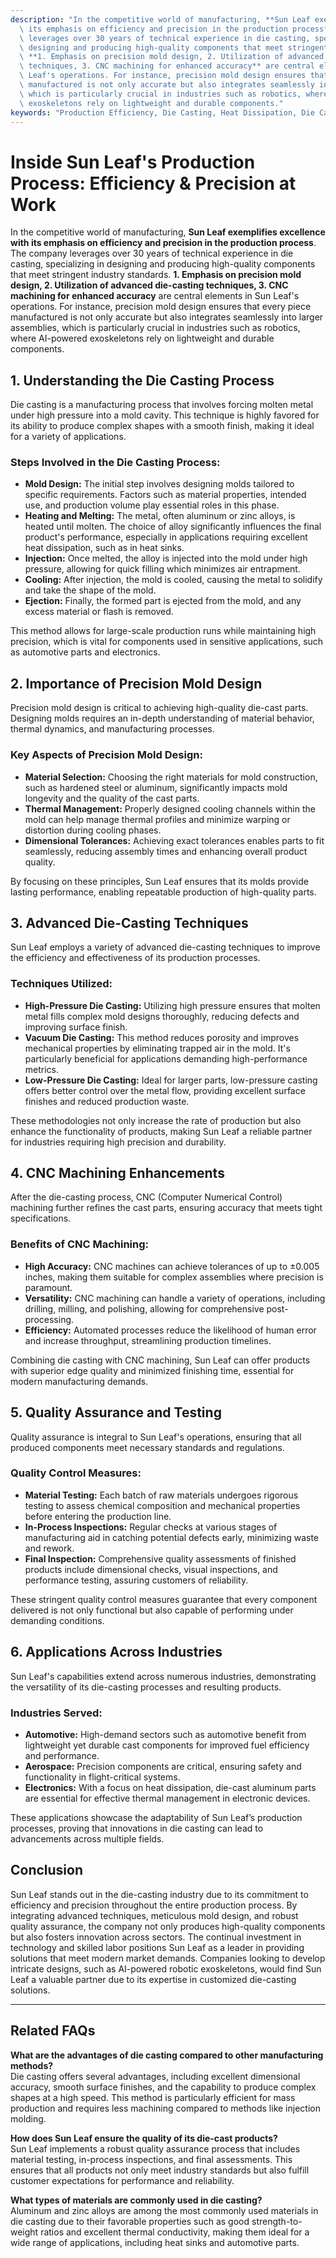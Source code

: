 ```yaml
---
description: "In the competitive world of manufacturing, **Sun Leaf exemplifies excellence with\
  \ its emphasis on efficiency and precision in the production process**. The company\
  \ leverages over 30 years of technical experience in die casting, specializing in\
  \ designing and producing high-quality components that meet stringent industry standards.\
  \ **1. Emphasis on precision mold design, 2. Utilization of advanced die-casting\
  \ techniques, 3. CNC machining for enhanced accuracy** are central elements in Sun\
  \ Leaf's operations. For instance, precision mold design ensures that every piece\
  \ manufactured is not only accurate but also integrates seamlessly into larger assemblies,\
  \ which is particularly crucial in industries such as robotics, where AI-powered\
  \ exoskeletons rely on lightweight and durable components."
keywords: "Production Efficiency, Die Casting, Heat Dissipation, Die Casting Process"
---
```

# Inside Sun Leaf's Production Process: Efficiency & Precision at Work

In the competitive world of manufacturing, **Sun Leaf exemplifies excellence with its emphasis on efficiency and precision in the production process**. The company leverages over 30 years of technical experience in die casting, specializing in designing and producing high-quality components that meet stringent industry standards. **1. Emphasis on precision mold design, 2. Utilization of advanced die-casting techniques, 3. CNC machining for enhanced accuracy** are central elements in Sun Leaf's operations. For instance, precision mold design ensures that every piece manufactured is not only accurate but also integrates seamlessly into larger assemblies, which is particularly crucial in industries such as robotics, where AI-powered exoskeletons rely on lightweight and durable components.

## **1. Understanding the Die Casting Process**

Die casting is a manufacturing process that involves forcing molten metal under high pressure into a mold cavity. This technique is highly favored for its ability to produce complex shapes with a smooth finish, making it ideal for a variety of applications. 

### **Steps Involved in the Die Casting Process:**

- **Mold Design:** The initial step involves designing molds tailored to specific requirements. Factors such as material properties, intended use, and production volume play essential roles in this phase.
- **Heating and Melting:** The metal, often aluminum or zinc alloys, is heated until molten. The choice of alloy significantly influences the final product's performance, especially in applications requiring excellent heat dissipation, such as in heat sinks.
- **Injection:** Once melted, the alloy is injected into the mold under high pressure, allowing for quick filling which minimizes air entrapment.
- **Cooling:** After injection, the mold is cooled, causing the metal to solidify and take the shape of the mold.
- **Ejection:** Finally, the formed part is ejected from the mold, and any excess material or flash is removed.

This method allows for large-scale production runs while maintaining high precision, which is vital for components used in sensitive applications, such as automotive parts and electronics.

## **2. Importance of Precision Mold Design**

Precision mold design is critical to achieving high-quality die-cast parts. Designing molds requires an in-depth understanding of material behavior, thermal dynamics, and manufacturing processes. 

### **Key Aspects of Precision Mold Design:**

- **Material Selection:** Choosing the right materials for mold construction, such as hardened steel or aluminum, significantly impacts mold longevity and the quality of the cast parts.
- **Thermal Management:** Properly designed cooling channels within the mold can help manage thermal profiles and minimize warping or distortion during cooling phases.
- **Dimensional Tolerances:** Achieving exact tolerances enables parts to fit seamlessly, reducing assembly times and enhancing overall product quality.

By focusing on these principles, Sun Leaf ensures that its molds provide lasting performance, enabling repeatable production of high-quality parts.

## **3. Advanced Die-Casting Techniques**

Sun Leaf employs a variety of advanced die-casting techniques to improve the efficiency and effectiveness of its production processes.

### **Techniques Utilized:**

- **High-Pressure Die Casting:** Utilizing high pressure ensures that molten metal fills complex mold designs thoroughly, reducing defects and improving surface finish.
- **Vacuum Die Casting:** This method reduces porosity and improves mechanical properties by eliminating trapped air in the mold. It's particularly beneficial for applications demanding high-performance metrics.
- **Low-Pressure Die Casting:** Ideal for larger parts, low-pressure casting offers better control over the metal flow, providing excellent surface finishes and reduced production waste.

These methodologies not only increase the rate of production but also enhance the functionality of products, making Sun Leaf a reliable partner for industries requiring high precision and durability.

## **4. CNC Machining Enhancements**

After the die-casting process, CNC (Computer Numerical Control) machining further refines the cast parts, ensuring accuracy that meets tight specifications.

### **Benefits of CNC Machining:**

- **High Accuracy:** CNC machines can achieve tolerances of up to ±0.005 inches, making them suitable for complex assemblies where precision is paramount.
- **Versatility:** CNC machining can handle a variety of operations, including drilling, milling, and polishing, allowing for comprehensive post-processing.
- **Efficiency:** Automated processes reduce the likelihood of human error and increase throughput, streamlining production timelines.

Combining die casting with CNC machining, Sun Leaf can offer products with superior edge quality and minimized finishing time, essential for modern manufacturing demands.

## **5. Quality Assurance and Testing**

Quality assurance is integral to Sun Leaf's operations, ensuring that all produced components meet necessary standards and regulations.

### **Quality Control Measures:**

- **Material Testing:** Each batch of raw materials undergoes rigorous testing to assess chemical composition and mechanical properties before entering the production line.
- **In-Process Inspections:** Regular checks at various stages of manufacturing aid in catching potential defects early, minimizing waste and rework.
- **Final Inspection:** Comprehensive quality assessments of finished products include dimensional checks, visual inspections, and performance testing, assuring customers of reliability.

These stringent quality control measures guarantee that every component delivered is not only functional but also capable of performing under demanding conditions.

## **6. Applications Across Industries**

Sun Leaf's capabilities extend across numerous industries, demonstrating the versatility of its die-casting processes and resulting products.

### **Industries Served:**

- **Automotive:** High-demand sectors such as automotive benefit from lightweight yet durable cast components for improved fuel efficiency and performance.
- **Aerospace:** Precision components are critical, ensuring safety and functionality in flight-critical systems.
- **Electronics:** With a focus on heat dissipation, die-cast aluminum parts are essential for effective thermal management in electronic devices.

These applications showcase the adaptability of Sun Leaf’s production processes, proving that innovations in die casting can lead to advancements across multiple fields.

## **Conclusion**

Sun Leaf stands out in the die-casting industry due to its commitment to efficiency and precision throughout the entire production process. By integrating advanced techniques, meticulous mold design, and robust quality assurance, the company not only produces high-quality components but also fosters innovation across sectors. The continual investment in technology and skilled labor positions Sun Leaf as a leader in providing solutions that meet modern market demands. Companies looking to develop intricate designs, such as AI-powered robotic exoskeletons, would find Sun Leaf a valuable partner due to its expertise in customized die-casting solutions.

---

## **Related FAQs**

**What are the advantages of die casting compared to other manufacturing methods?**  
Die casting offers several advantages, including excellent dimensional accuracy, smooth surface finishes, and the capability to produce complex shapes at a high speed. This method is particularly efficient for mass production and requires less machining compared to methods like injection molding.

**How does Sun Leaf ensure the quality of its die-cast products?**  
Sun Leaf implements a robust quality assurance process that includes material testing, in-process inspections, and final assessments. This ensures that all products not only meet industry standards but also fulfill customer expectations for performance and reliability.

**What types of materials are commonly used in die casting?**  
Aluminum and zinc alloys are among the most commonly used materials in die casting due to their favorable properties such as good strength-to-weight ratios and excellent thermal conductivity, making them ideal for a wide range of applications, including heat sinks and automotive parts.
